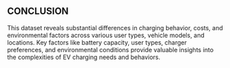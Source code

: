 ## CONCLUSION
This dataset reveals substantial differences in charging behavior, costs, and environmental factors across various user types, vehicle models, and locations. Key factors like battery capacity, user types, charger preferences, and environmental conditions provide valuable insights into the complexities of EV charging needs and behaviors.
